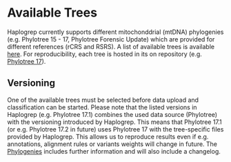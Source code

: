 # Available Trees
Haplogrep currently supports different mitochonddrial (mtDNA) phylogenies (e.g. Phylotree 15 - 17, Phylotree Forensic Update) which are provided for different references (rCRS and RSRS). A list of available trees is available [here](https://genepi.github.io/haplogrep-trees). For reproducibility, each tree is hosted in its on repository (e.g. [Phylotree 17](https://github.com/genepi/phylotree-rcrs-17)).

## Versioning
One of the available trees must be selected before data upload and classification can be started. Please note that the listed versions in Haplogrep (e.g. Phylotree 17.1) combines the used data source (Phylotree) with the versioning introduced by Haplogrep. This means that Phylotree 17.1 (or e.g. Phylotree 17.2 in future) uses Phylotree 17 with the tree-specific files provided by Haplogrep. This allows us to reproduce results even if e.g. annotations, alignment rules or variants weights will change in future. The [Phylogenies](https://haplogrep.i-med.ac.at/phylogenies) includes further information and will also include a changelog.
